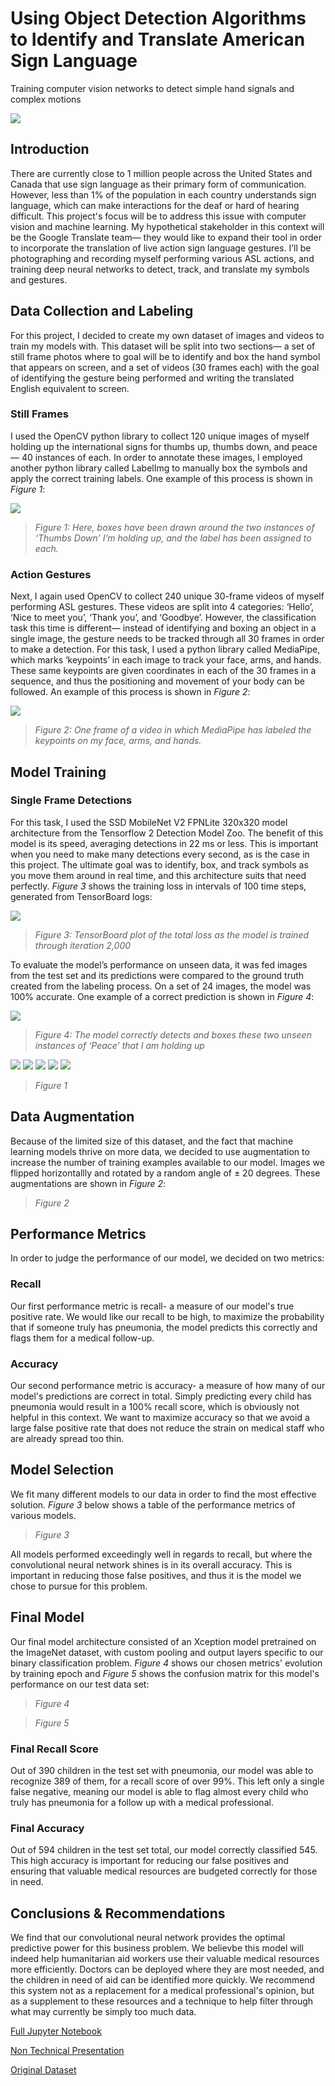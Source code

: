 # Using Object Detection Algorithms to Identify and Translate American Sign Language

Training computer vision networks to detect simple hand signals and complex motions 

![](./Images/image6.png)

## **Introduction**

There are currently close to 1 million people across the United States and Canada that use sign language as their primary form of communication. However, less than 1% of the population in each country understands sign language, which can make interactions for the deaf or hard of hearing difficult. This project's focus will be to address this issue with computer vision and machine learning. My hypothetical stakeholder in this context will be the Google Translate team— they would like to expand their tool in order to incorporate the translation of live action sign language gestures. I’ll be photographing and recording myself performing various ASL actions, and training deep neural networks to detect, track, and translate my symbols and gestures.

## **Data Collection and Labeling**

For this project, I decided to create my own dataset of images and videos to train my models with. This dataset will be split into two sections— a set of still frame photos where to goal will be to identify and box the hand symbol that appears on screen, and a set of videos (30 frames each) with the goal of identifying the gesture being performed and writing the translated English equivalent to screen. 

### **Still Frames**

I used the OpenCV python library to collect 120 unique images of myself holding up the international signs for thumbs up, thumbs down, and peace— 40 instances of each. In order to annotate these images, I employed another python library called LabelImg to manually box the symbols and apply the correct training labels. One example of this process is shown in *Figure 1*:

![](./Images/image3.png)

> *Figure 1: Here, boxes have been drawn around the two instances of ‘Thumbs Down’ I’m holding up, and the label has been assigned to each.*

### **Action Gestures**

Next, I again used OpenCV to collect 240 unique 30-frame videos of myself performing ASL gestures. These videos are split into 4 categories: ‘Hello’, ‘Nice to meet you’, ‘Thank you’, and ‘Goodbye’. However, the classification task this time is different— instead of identifying and boxing an object in a single image, the gesture needs to be tracked through all 30 frames in order to make a detection. For this task, I used a python library called MediaPipe, which marks ‘keypoints’ in each image to track your face, arms, and hands. These same keypoints are given coordinates in each of the 30 frames in a sequence, and thus the positioning and movement of your body can be followed. An example of this process is shown in *Figure 2*:

![](./Images/image1.png)

> *Figure 2: One frame of a video in which MediaPipe has labeled the keypoints on my face, arms, and hands.* 

## **Model Training**

### **Single Frame Detections**

For this task, I used the SSD MobileNet V2 FPNLite 320x320 model architecture from the Tensorflow 2 Detection Model Zoo. The benefit of this model is its speed, averaging detections in 22 ms or less. This is important when you need to make many detections every second, as is the case in this project. The ultimate goal was to identify, box, and track symbols as you move them around in real time, and this architecture suits that need perfectly. *Figure 3* shows the training loss in intervals of 100 time steps, generated from TensorBoard logs:

![](./Images/image7.png)

> *Figure 3: TensorBoard plot of the total loss as the model is trained through iteration 2,000*

To evaluate the model’s performance on unseen data, it was fed images from the test set and its predictions were compared to the ground truth created from the labeling process. On a set of 24 images, the model was 100% accurate. One example of a correct prediction is shown in *Figure 4*:

![](./Images/image2.png)

> *Figure 4: The model correctly detects and boxes these two unseen instances of ‘Peace’ that I am holding up*


![](./Images/image2.png)
![](./Images/image4.png)
![](./Images/image5.png)
![](./Images/Action.gif)
![](./Images/Object_Detection.gif)




> *Figure 1*


## **Data Augmentation**


Because of the limited size of this dataset, and the fact that machine learning models thrive on more data, we decided to use augmentation to increase the number of training examples available to our model. Images we flipped horizontallly and rotated by a random angle of ± 20 degrees. These augmentations are shown in *Figure 2*:




> *Figure 2*


## **Performance Metrics**


In order to judge the performance of our model, we decided on two metrics:


### **Recall**

Our first performance metric is recall- a measure of our model's true positive rate. We would like our recall to be high, to maximize the probability that if someone truly has pneumonia, the model predicts this correctly and flags them for a medical follow-up.

### **Accuracy**

Our second performance metric is accuracy- a measure of how many of our model's predictions are correct in total. Simply predicting every child has pneumonia would result in a 100% recall score, which is obviously not helpful in this context. We want to maximize accuracy so that we avoid a large false positive rate that does not reduce the strain on medical staff who are already spread too thin. 


## **Model Selection**

We fit many different models to our data in order to find the most effective solution. *Figure 3* below shows a table of the performance metrics of various models. 

> *Figure 3*

All models performed exceedingly well in regards to recall, but where the convolutional neural network shines is in its overall accuracy. This is important in reducing those false positives, and thus it is the model we chose to pursue for this problem.

## **Final Model**

Our final model architecture consisted of an Xception model pretrained on the ImageNet dataset, with custom pooling and output layers specific to our binary classification problem. *Figure 4* shows our chosen metrics' evolution by training epoch and *Figure 5* shows the confusion matrix for this model's performance on our test data set:


> *Figure 4*


> *Figure 5*

### **Final Recall Score**

Out of 390 children in the test set with pneumonia, our model was able to recognize 389 of them, for a recall score of over 99%. This left only a single false negative, meaning our model is able to flag almost every child who truly has pneumonia for a follow up with a medical professional. 

### **Final Accuracy**

Out of 594 children in the test set total, our model correctly classified 545. This high accuracy is important for reducing our false positives and ensuring that valuable medical resources are budgeted correctly for those in need. 


## **Conclusions & Recommendations**

We find that our convolutional neural network provides the optimal predictive power for this business problem. We believbe this model will indeed help humanitarian aid workers use their valuable medical resources more efficiently. Doctors can be deployed where they are most needed, and the children in need of aid can be identified more quickly. We recommend this system not as a replacement for a medical professional's opinion, but as a supplement to these resources and a technique to help filter through what may currently be simply too much data. 

[Full Jupyter Notebook](https://github.com/hall-nicholas/flatiron-ds-project-4/blob/main/code/Draft_final.ipynb)  

[Non Technical Presentation](https://github.com/hall-nicholas/flatiron-ds-project-4/blob/main/Non%20Technical%20Presentation.pdf)  

[Original Dataset](https://data.mendeley.com/datasets/rscbjbr9sj/2)
